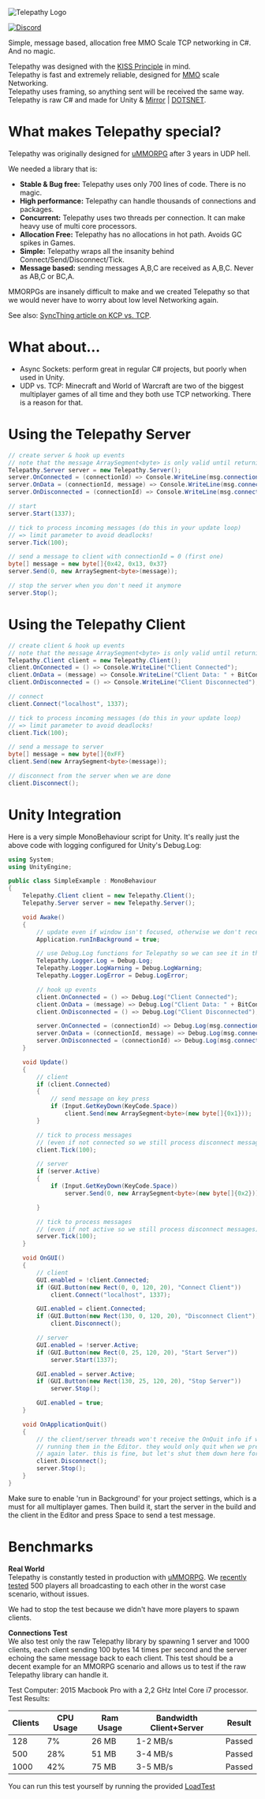 ![Telepathy Logo](https://i.imgur.com/2Dw1zx6.png)

[![Discord](https://img.shields.io/discord/343440455738064897.svg)](https://discordapp.com/invite/N9QVxbM)

Simple, message based, allocation free MMO Scale TCP networking in C#. And no magic.

Telepathy was designed with the [KISS Principle](https://en.wikipedia.org/wiki/KISS_principle) in mind.<br/>
Telepathy is fast and extremely reliable, designed for [MMO](https://assetstore.unity.com/packages/templates/systems/ummorpg-remastered-159401) scale Networking.<br/>
Telepathy uses framing, so anything sent will be received the same way.<br/>
Telepathy is raw C# and made for Unity & [Mirror](https://github.com/vis2k/Mirror) | [DOTSNET](https://u3d.as/YUi).<br/>

# What makes Telepathy special?
Telepathy was originally designed for [uMMORPG](https://assetstore.unity.com/packages/templates/systems/ummorpg-remastered-159401) after 3 years in UDP hell.

We needed a library that is:
* **Stable & Bug free:** Telepathy uses only 700 lines of code. There is no magic.
* **High performance:** Telepathy can handle thousands of connections and packages.
* **Concurrent:** Telepathy uses two threads per connection. It can make heavy use of multi core processors.
* **Allocation Free:** Telepathy has no allocations in hot path. Avoids GC spikes in Games.
* **Simple:** Telepathy wraps all the insanity behind Connect/Send/Disconnect/Tick.
* **Message based:** sending messages A,B,C are received as A,B,C. Never as AB,C or BC,A.

MMORPGs are insanely difficult to make and we created Telepathy so that we would never have to worry about low level Networking again.<br>

See also: [SyncThing article on KCP vs. TCP](https://forum.syncthing.net/t/connections-over-udp/9382).

# What about...
* Async Sockets: perform great in regular C# projects, but poorly when used in Unity.
* UDP vs. TCP: Minecraft and World of Warcraft are two of the biggest multiplayer games of all time and they both use TCP networking. There is a reason for that.

# Using the Telepathy Server
```C#
// create server & hook up events
// note that the message ArraySegment<byte> is only valid until returning (allocation free)
Telepathy.Server server = new Telepathy.Server();
server.OnConnected = (connectionId) => Console.WriteLine(msg.connectionId + " Connected");
server.OnData = (connectionId, message) => Console.WriteLine(msg.connectionId + " Data: " + BitConverter.ToString(message.Array, message.Offset, message.Count));
server.OnDisconnected = (connectionId) => Console.WriteLine(msg.connectionId + " Disconnected");

// start
server.Start(1337);

// tick to process incoming messages (do this in your update loop)
// => limit parameter to avoid deadlocks!
server.Tick(100);

// send a message to client with connectionId = 0 (first one)
byte[] message = new byte[]{0x42, 0x13, 0x37}
server.Send(0, new ArraySegment<byte>(message));

// stop the server when you don't need it anymore
server.Stop();
```

# Using the Telepathy Client
```C#
// create client & hook up events
// note that the message ArraySegment<byte> is only valid until returning (allocation free)
Telepathy.Client client = new Telepathy.Client();
client.OnConnected = () => Console.WriteLine("Client Connected");
client.OnData = (message) => Console.WriteLine("Client Data: " + BitConverter.ToString(message.Array, message.Offset, message.Count));
client.OnDisconnected = () => Console.WriteLine("Client Disconnected");

// connect
client.Connect("localhost", 1337);

// tick to process incoming messages (do this in your update loop)
// => limit parameter to avoid deadlocks!
client.Tick(100);

// send a message to server
byte[] message = new byte[]{0xFF}
client.Send(new ArraySegment<byte>(message));

// disconnect from the server when we are done
client.Disconnect();
```

# Unity Integration
Here is a very simple MonoBehaviour script for Unity. It's really just the above code with logging configured for Unity's Debug.Log:
```C#
using System;
using UnityEngine;

public class SimpleExample : MonoBehaviour
{
    Telepathy.Client client = new Telepathy.Client();
    Telepathy.Server server = new Telepathy.Server();

    void Awake()
    {
        // update even if window isn't focused, otherwise we don't receive.
        Application.runInBackground = true;

        // use Debug.Log functions for Telepathy so we can see it in the console
        Telepathy.Logger.Log = Debug.Log;
        Telepathy.Logger.LogWarning = Debug.LogWarning;
        Telepathy.Logger.LogError = Debug.LogError;

        // hook up events
        client.OnConnected = () => Debug.Log("Client Connected");
        client.OnData = (message) => Debug.Log("Client Data: " + BitConverter.ToString(message.Array, message.Offset, message.Count));
        client.OnDisconnected = () => Debug.Log("Client Disconnected");

        server.OnConnected = (connectionId) => Debug.Log(msg.connectionId + " Connected");
        server.OnData = (connectionId, message) => Debug.Log(msg.connectionId + " Data: " + BitConverter.ToString(message.Array, message.Offset, message.Count));
        server.OnDisconnected = (connectionId) => Debug.Log(msg.connectionId + " Disconnected");
    }

    void Update()
    {
        // client
        if (client.Connected)
        {
            // send message on key press
            if (Input.GetKeyDown(KeyCode.Space))
                client.Send(new ArraySegment<byte>(new byte[]{0x1}));
        }

        // tick to process messages
        // (even if not connected so we still process disconnect messages)
        client.Tick(100);

        // server
        if (server.Active)
        {
            if (Input.GetKeyDown(KeyCode.Space))
                server.Send(0, new ArraySegment<byte>(new byte[]{0x2}));

        }

        // tick to process messages
        // (even if not active so we still process disconnect messages)
        server.Tick(100);
    }

    void OnGUI()
    {
        // client
        GUI.enabled = !client.Connected;
        if (GUI.Button(new Rect(0, 0, 120, 20), "Connect Client"))
            client.Connect("localhost", 1337);

        GUI.enabled = client.Connected;
        if (GUI.Button(new Rect(130, 0, 120, 20), "Disconnect Client"))
            client.Disconnect();

        // server
        GUI.enabled = !server.Active;
        if (GUI.Button(new Rect(0, 25, 120, 20), "Start Server"))
            server.Start(1337);

        GUI.enabled = server.Active;
        if (GUI.Button(new Rect(130, 25, 120, 20), "Stop Server"))
            server.Stop();

        GUI.enabled = true;
    }

    void OnApplicationQuit()
    {
        // the client/server threads won't receive the OnQuit info if we are
        // running them in the Editor. they would only quit when we press Play
        // again later. this is fine, but let's shut them down here for consistency
        client.Disconnect();
        server.Stop();
    }
}
```
Make sure to enable 'run in Background' for your project settings, which is a must for all multiplayer games.
Then build it, start the server in the build and the client in the Editor and press Space to send a test message.

# Benchmarks
**Real World**<br/>
Telepathy is constantly tested in production with [uMMORPG](https://www.assetstore.unity3d.com/#!/content/51212).
We [recently tested](https://youtu.be/mDCNff1S9ZU) 500 players all broadcasting to each other in the worst case scenario, without issues.

We had to stop the test because we didn't have more players to spawn clients.<br/>

**Connections Test**<br/>
We also test only the raw Telepathy library by spawning 1 server and 1000 clients, each client sending 100 bytes 14 times per second and the server echoing the same message back to each client. This test should be a decent example for an MMORPG scenario and allows us to test if the raw Telepathy library can handle it.

Test Computer: 2015 Macbook Pro with a 2,2 GHz Intel Core i7 processor.<br/>
Test Results:<br/>

| Clients | CPU Usage | Ram Usage | Bandwidth Client+Server  | Result |
| ------- | ----------| --------- | ------------------------ | ------ |
|   128   |        7% |     26 MB |         1-2 MB/s         | Passed |
|   500   |       28% |     51 MB |         3-4 MB/s         | Passed |
|  1000   |       42% |     75 MB |         3-5 MB/s         | Passed |

You can run this test yourself by running the provided [LoadTest](LoadTest)
